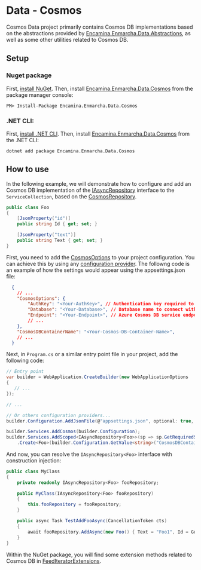 ﻿# Data - Cosmos

Cosmos Data project primarily contains Cosmos DB implementations based on the abstractions provided by [Encamina.Enmarcha.Data.Abstractions](../Encamina.Enmarcha.Data.Abstractions/README.md), as well as some other utilities related to Cosmos DB.

## Setup

### Nuget package

First, [install NuGet](http://docs.nuget.org/docs/start-here/installing-nuget). Then, install [Encamina.Enmarcha.Data.Cosmos](ToDo:NugetUrl) from the package manager console:

    PM> Install-Package Encamina.Enmarcha.Data.Cosmos

### .NET CLI:

First, [install .NET CLI](https://learn.microsoft.com/en-us/dotnet/core/tools/). Then, install [Encamina.Enmarcha.Data.Cosmos](ToDo:NugetUrl) from the .NET CLI:

    dotnet add package Encamina.Enmarcha.Data.Cosmos

## How to use

In the following example, we will demonstrate how to configure and add an Cosmos DB implementation of the [IAsyncRepository](../Encamina.Enmarcha.Data.Abstractions/IAsyncRepository.cs) interface to the `ServiceCollection`, based on the [CosmosRepository](./CosmosRepository{T}.cs).

```csharp
public class Foo 
{
    [JsonProperty("id")]
    public string Id { get; set; }

    [JsonProperty("text")]
    public string Text { get; set; }
}
```

First, you need to add the [CosmosOptions](./CosmosOptions.cs) to your project configuration. You can achieve this by using any [configuration provider](https://learn.microsoft.com/en-us/dotnet/core/extensions/configuration). The followng code is an example of how the settings would appear using the appsettings.json file:

```json
  {
    // ...
    "CosmosOptions": {
        "AuthKey": "<Your-AuthKey>", // Authentication key required to connect with Azure Cosmos DB
        "Database": "<Your-Database>", // Database name to connect with Azure Cosmos DB
        "Endpoint": "<Your-Endpoint>", // Azure Cosmos DB service endpoint to use
        // ...
    },
    "CosmosDBContainerName": "<Your-Cosmos-DB-Container-Name>",
    // ...
  }
```

Next, in `Program.cs` or a similar entry point file in your project, add the following code:

```csharp
// Entry point
var builder = WebApplication.CreateBuilder(new WebApplicationOptions
{
   // ...
});

// ...

// Or others configuration providers...
builder.Configuration.AddJsonFile(@"appsettings.json", optional: true, reloadOnChange: true);  

builder.Services.AddCosmos(builder.Configuration);
builder.Services.AddScoped<IAsyncRepository<Foo>>(sp => sp.GetRequiredService<ICosmosRepositoryFactory>()
    .Create<Foo>(builder.Configuration.GetValue<string>("CosmosDBContainerName")));
```

And now, you can resolve the `IAsyncRepository<Foo>` interface with construction injection:

```csharp
public class MyClass
{
    private readonly IAsyncRepository<Foo> fooRepository;

    public MyClass(IAsyncRepository<Foo> fooRepository)
    {
        this.fooRepository = fooRepository;
    }

    public async Task TestAddFooAsync(CancellationToken cts)
    {
        await fooRepository.AddAsync(new Foo() { Text = "Foo1", Id = Guid.NewGuid().ToString()}, cts);        
    }
}
```

Within the NuGet package, you will find some extension methods related to Cosmos DB in [FeedIteratorExtensions](./Extensions/FeedIteratorExtensions.cs).